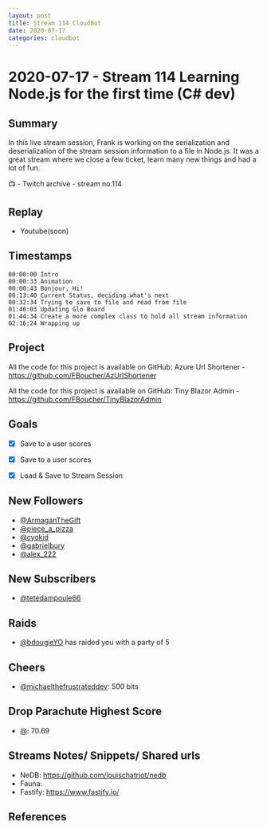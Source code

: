 ```yaml
---
layout: post
title: Stream 114 CloudBot
date: 2020-07-17
categories: cloudbot
---
```



# 2020-07-17 - Stream 114  Learning Node.js for the first time (C# dev)

## Summary

In this live stream session, Frank is working on the serialization and deserialization of the stream session information to a file in Node.js. It was a great stream where we close a few ticket, learn many new things and had a lot of fun.

📺 - Twitch archive - stream no.114

## Replay

- Youtube(soon)


## Timestamps


    00:00:00 Intro
    00:00:33 Animation
    00:00:43 Bonjour, Hi!
    00:13:40 Current Status, deciding what's next
    00:32:34 Trying to save to file and read from file
    01:40:03 Updating Glo Board
    01:44:34 Create a more complex class to hold all stream information
    02:16:24 Wrapping up



Project
-------

All the code for this project is available on GitHub: Azure Url Shortener - https://github.com/FBoucher/AzUrlShortener

All the code for this project is available on GitHub: Tiny Blazor Admin - https://github.com/FBoucher/TinyBlazorAdmin


Goals
-----

- [X] Save to a user scores
- [X] Save to a user scores
- [X] Load & Save to Stream Session


New Followers
-------------

- [@ArmaganTheGift](https://www.twitch.tv/ArmaganTheGift)
- [@piece_a_pizza](https://www.twitch.tv/piece_a_pizza)
- [@cyokid](https://www.twitch.tv/cyokid)
- [@gabrielbury](https://www.twitch.tv/gabrielbury)
- [@alex_222](https://www.twitch.tv/alex_222)


New Subscribers
---------------

- [@tetedampoule66](https://www.twitch.tv/tetedampoule66)


Raids
------

- [@bdougieYO](https://www.twitch.tv/bdougieYO) has raided you with a party of 5



Cheers
------

- [@michaelthefrustrateddev](https://www.twitch.tv/michaelthefrustrateddev):  500 bits
 


Drop Parachute Highest Score
----------------------------

- [@](https://www.twitch.tv/):  70.69



Streams Notes/ Snippets/ Shared urls
-----------------------------------

- NeDB: https://github.com/louischatriot/nedb
- Fauna:
- Fastify: https://www.fastify.io/

References
----------

